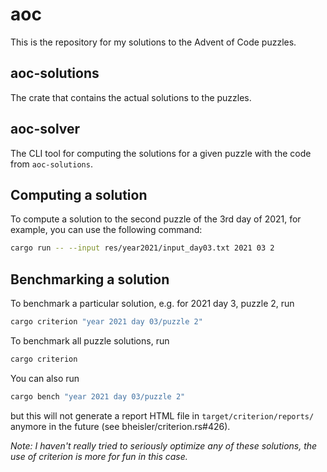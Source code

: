 # aoc
This is the repository for my solutions to the Advent of Code puzzles.

## aoc-solutions
The crate that contains the actual solutions to the puzzles.

## aoc-solver
The CLI tool for computing the solutions for a given puzzle with the code from `aoc-solutions`.

## Computing a solution
To compute a solution to the second puzzle of the 3rd day of 2021, for example,
you can use the following command:
```sh
cargo run -- --input res/year2021/input_day03.txt 2021 03 2
```

## Benchmarking a solution
To benchmark a particular solution, e.g. for 2021 day 3, puzzle 2, run
```sh
cargo criterion "year 2021 day 03/puzzle 2"
```
To benchmark all puzzle solutions, run
```sh
cargo criterion
```

You can also run
```sh
cargo bench "year 2021 day 03/puzzle 2"
```
but this will not generate a report HTML file in `target/criterion/reports/` anymore in the future (see bheisler/criterion.rs#426).

*Note: I haven't really tried to seriously optimize any of these solutions,
the use of criterion is more for fun in this case.*
